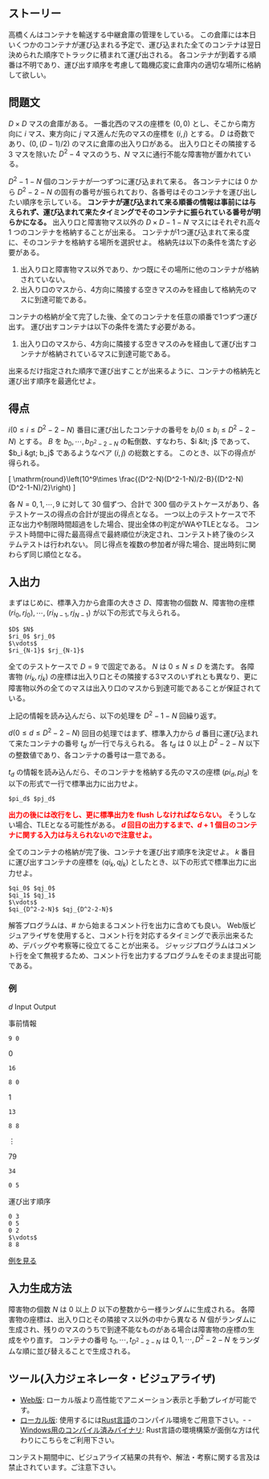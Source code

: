 ## ストーリー

高橋くんはコンテナを輸送する中継倉庫の管理をしている。
この倉庫には本日いくつかのコンテナが運び込まれる予定で、運び込まれた全てのコンテナは翌日決められた順序でトラックに積まれて運び出される。
各コンテナが到着する順番は不明であり、運び出す順序を考慮して臨機応変に倉庫内の適切な場所に格納して欲しい。

## 問題文

$D\times D$ マスの倉庫がある。
一番北西のマスの座標を $(0,0)$ とし、そこから南方向に $i$ マス、東方向に $j$ マス進んだ先のマスの座標を $(i,j)$ とする。
$D$ は奇数であり、$(0,(D-1)/2)$ のマスに倉庫の出入り口がある。
出入り口とその隣接する $3$ マスを除いた $D^2-4$ マスのうち、$N$ マスに通行不能な障害物が置かれている。

$D^2-1-N$ 個のコンテナが一つずつに運び込まれて来る。
各コンテナには $0$ から $D^2-2-N$ の固有の番号が振られており、各番号はそのコンテナを運び出したい順序を示している。
**コンテナが運び込まれて来る順番の情報は事前には与えられず、運び込まれて来たタイミングでそのコンテナに振られている番号が明らかになる。**
出入り口と障害物マス以外の $D\times D-1-N$ マスにはそれぞれ高々 $1$ つのコンテナを格納することが出来る。
コンテナが1つ運び込まれて来る度に、そのコンテナを格納する場所を選択せよ。
格納先は以下の条件を満たす必要がある。

1. 出入り口と障害物マス以外であり、かつ既にその場所に他のコンテナが格納されていない。
2. 出入り口のマスから、4方向に隣接する空きマスのみを経由して格納先のマスに到達可能である。

コンテナの格納が全て完了した後、全てのコンテナを任意の順番で1つずつ運び出す。
運び出すコンテナは以下の条件を満たす必要がある。

1. 出入り口のマスから、4方向に隣接する空きマスのみを経由して運び出すコンテナが格納されているマスに到達可能である。

出来るだけ指定された順序で運び出すことが出来るように、コンテナの格納先と運び出す順序を最適化せよ。

## 得点

$i (0\leq i\leq D^2-2-N)$ 番目に運び出したコンテナの番号を $b_i (0\leq b_i\leq D^2-2-N)$ とする。
$B$ を $b_0,\cdots,b_{D^2-2-N}$ の転倒数、すなわち、$i &lt; j$ であって、$b_i &gt; b_j$ であるようなペア $(i,j)$ の総数とする。
このとき、以下の得点が得られる。

\[
\mathrm{round}\left(10^9\times \frac{(D^2-N)(D^2-1-N)/2-B}{(D^2-N)(D^2-1-N)/2}\right)
\]

各 $N=0,1,\cdots,9$ に対して $30$ 個ずつ、合計で 300 個のテストケースがあり、各テストケースの得点の合計が提出の得点となる。
一つ以上のテストケースで不正な出力や制限時間超過をした場合、提出全体の判定がWAやTLEとなる。
コンテスト時間中に得た最高得点で最終順位が決定され、コンテスト終了後のシステムテストは行われない。 同じ得点を複数の参加者が得た場合、提出時刻に関わらず同じ順位となる。

## 入出力

まずはじめに、標準入力から倉庫の大きさ $D$、障害物の個数 $N$、障害物の座標 $(ri_0,rj_0),\cdots,(ri_{N-1},rj_{N-1})$ が以下の形式で与えられる。

```plain
$D$ $N$
$ri_0$ $rj_0$
$\vdots$
$ri_{N-1}$ $rj_{N-1}$
```

全てのテストケースで $D = 9$ で固定である。
$N$ は $0\leq N\leq D$ を満たす。
各障害物 $(ri_k,rj_k)$ の座標は出入り口とその隣接する3マスのいずれとも異なり、更に障害物以外の全てのマスは出入り口のマスから到達可能であることが保証されている。

上記の情報を読み込んだら、以下の処理を $D^2-1-N$ 回繰り返す。

$d(0\leq d\leq D^2-2-N)$ 回目の処理ではまず、標準入力から $d$ 番目に運び込まれて来たコンテナの番号 $t_d$ が一行で与えられる。
各 $t_d$ は $0$ 以上 $D^2-2-N$ 以下の整数値であり、各コンテナの番号は一意である。

$t_d$ の情報を読み込んだら、そのコンテナを格納する先のマスの座標 $(pi_d,pj_d)$ を以下の形式で一行で標準出力に出力せよ。

```plain
$pi_d$ $pj_d$
```

<font color="red">**出力の後には改行をし、更に標準出力を flush しなければならない。**</font>
そうしない場合、TLEとなる可能性がある。
<font color="red">**$d$ 回目の出力するまで、$d+1$ 個目のコンテナに関する入力は与えられないので注意せよ。**</font>

全てのコンテナの格納が完了後、コンテナを運び出す順序を決定せよ。
$k$ 番目に運び出すコンテナの座標を $(qi_k, qj_k)$ としたとき、以下の形式で標準出力に出力せよ。

```plain
$qi_0$ $qj_0$
$qi_1$ $qj_1$
$\vdots$
$qi_{D^2-2-N}$ $qj_{D^2-2-N}$
```

解答プログラムは、# から始まるコメント行を出力に含めても良い。 Web版ビジュアライザを使用すると、コメント行を対応するタイミングで表示出来るため、デバッグや考察等に役立てることが出来る。 ジャッジプログラムはコメント行を全て無視するため、コメント行を出力するプログラムをそのまま提出可能である。 

### 例

$d$
Input
Output

事前情報
```plain
9 0
```

0
```plain
16
```
```plain
8 0
```

1
```plain
13
```
```plain
8 8
```

$\vdots$

79
```plain
34
```
```plain
0 5
```

運び出す順序

```plain
0 3
0 5
0 2
$\vdots$
8 8
```

[例を見る](https://img.atcoder.jp/toyota2023summer-final/TqK1K6OG.html?lang=ja&amp;seed=0&amp;output=sample)

## 入力生成方法

障害物の個数 $N$ は $0$ 以上 $D$ 以下の整数から一様ランダムに生成される。
各障害物の座標は、出入り口とその隣接マス以外の中から異なる $N$ 個がランダムに生成され、残りのマスのうちで到達不能なものがある場合は障害物の座標の生成をやり直す。
コンテナの番号 $t_0,\cdots,t_{D^2-2-N}$ は $0,1,\cdots,D^2-2-N$ をランダムな順に並び替えることで生成される。

## ツール(入力ジェネレータ・ビジュアライザ)

- [Web版](https://img.atcoder.jp/toyota2023summer-final/TqK1K6OG.html?lang=ja): ローカル版より高性能でアニメーション表示と手動プレイが可能です。
- [ローカル版](https://img.atcoder.jp/toyota2023summer-final/TqK1K6OG.zip): 使用するには[Rust言語](https://www.rust-lang.org/ja)のコンパイル環境をご用意下さい。-   - [Windows用のコンパイル済みバイナリ](https://img.atcoder.jp/toyota2023summer-final/TqK1K6OG_windows.zip): Rust言語の環境構築が面倒な方は代わりにこちらをご利用下さい。

コンテスト期間中に、ビジュアライズ結果の共有や、解法・考察に関する言及は禁止されています。ご注意下さい。